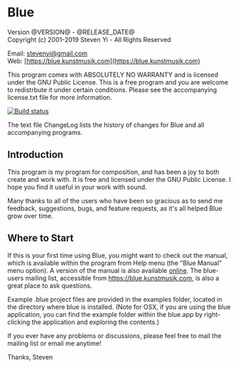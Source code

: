 # Blue

Version @VERSION@ - @RELEASE_DATE@  
Copyright (c) 2001-2019 Steven Yi - All Rights Reserved

Email: stevenyi@gmail.com  
Web: [https://blue.kunstmusik.com](https://blue.kunstmusik.com)

This program comes with ABSOLUTELY NO WARRANTY and is licensed under the GNU
Public License.  This is a free program and you are welcome to redistrbute it
under certain conditions. Please see the accompanying license.txt file for more
information.

[![Build status](https://ci.appveyor.com/api/projects/status/nf8ccdkqg5wboh6u/branch/develop?svg=true)](https://ci.appveyor.com/project/kunstmusik/blue/branch/develop)

The text file ChangeLog lists the history of changes for Blue and all
accompanying programs.

## Introduction

This program is my program for composition, and has been a joy to both create
and work with. It is free and licensed under the GNU Public License. I hope you
find it useful in your work with sound.

Many thanks to all of the users who have been so gracious as to send me feedback,
suggestions, bugs, and feature requests, as it's all helped Blue grow over time.

## Where to Start

If this is your first time using Blue, you might want to check out the manual,
which is available within the program from Help menu (the "Blue Manual" menu
option).  A version of the manual is also available [online](https://blue.kunstmusik.com/manual/html/index.html). The blue-users mailing list, accessible from
https://blue.kunstmusik.com, is also a great place to ask questions.

Example .blue project files are provided in the examples folder, located in the
directory where blue is installed. (Note for OSX, if you are using the blue
application, you can find the example folder within the blue.app by
right-clicking the application and exploring the contents.)

If you ever have any problems or discussions, please feel free to mail the
mailing list or email me anytime!

Thanks,
Steven
